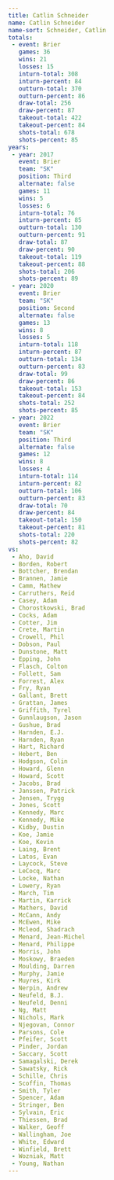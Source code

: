 ```yaml
---
title: Catlin Schneider
name: Catlin Schneider
name-sort: Schneider, Catlin
totals:
 - event: Brier
   games: 36
   wins: 21
   losses: 15
   inturn-total: 308
   inturn-percent: 84
   outturn-total: 370
   outturn-percent: 86
   draw-total: 256
   draw-percent: 87
   takeout-total: 422
   takeout-percent: 84
   shots-total: 678
   shots-percent: 85
years:
 - year: 2017
   event: Brier
   team: "SK"
   position: Third
   alternate: false
   games: 11
   wins: 5
   losses: 6
   inturn-total: 76
   inturn-percent: 85
   outturn-total: 130
   outturn-percent: 91
   draw-total: 87
   draw-percent: 90
   takeout-total: 119
   takeout-percent: 88
   shots-total: 206
   shots-percent: 89
 - year: 2020
   event: Brier
   team: "SK"
   position: Second
   alternate: false
   games: 13
   wins: 8
   losses: 5
   inturn-total: 118
   inturn-percent: 87
   outturn-total: 134
   outturn-percent: 83
   draw-total: 99
   draw-percent: 86
   takeout-total: 153
   takeout-percent: 84
   shots-total: 252
   shots-percent: 85
 - year: 2022
   event: Brier
   team: "SK"
   position: Third
   alternate: false
   games: 12
   wins: 8
   losses: 4
   inturn-total: 114
   inturn-percent: 82
   outturn-total: 106
   outturn-percent: 83
   draw-total: 70
   draw-percent: 84
   takeout-total: 150
   takeout-percent: 81
   shots-total: 220
   shots-percent: 82
vs:
 - Aho, David
 - Borden, Robert
 - Bottcher, Brendan
 - Brannen, Jamie
 - Camm, Mathew
 - Carruthers, Reid
 - Casey, Adam
 - Chorostkowski, Brad
 - Cocks, Adam
 - Cotter, Jim
 - Crete, Martin
 - Crowell, Phil
 - Dobson, Paul
 - Dunstone, Matt
 - Epping, John
 - Flasch, Colton
 - Follett, Sam
 - Forrest, Alex
 - Fry, Ryan
 - Gallant, Brett
 - Grattan, James
 - Griffith, Tyrel
 - Gunnlaugson, Jason
 - Gushue, Brad
 - Harnden, E.J.
 - Harnden, Ryan
 - Hart, Richard
 - Hebert, Ben
 - Hodgson, Colin
 - Howard, Glenn
 - Howard, Scott
 - Jacobs, Brad
 - Janssen, Patrick
 - Jensen, Trygg
 - Jones, Scott
 - Kennedy, Marc
 - Kennedy, Mike
 - Kidby, Dustin
 - Koe, Jamie
 - Koe, Kevin
 - Laing, Brent
 - Latos, Evan
 - Laycock, Steve
 - LeCocq, Marc
 - Locke, Nathan
 - Lowery, Ryan
 - March, Tim
 - Martin, Karrick
 - Mathers, David
 - McCann, Andy
 - McEwen, Mike
 - Mcleod, Shadrach
 - Menard, Jean-Michel
 - Menard, Philippe
 - Morris, John
 - Moskowy, Braeden
 - Moulding, Darren
 - Murphy, Jamie
 - Muyres, Kirk
 - Nerpin, Andrew
 - Neufeld, B.J.
 - Neufeld, Denni
 - Ng, Matt
 - Nichols, Mark
 - Njegovan, Connor
 - Parsons, Cole
 - Pfeifer, Scott
 - Pinder, Jordan
 - Saccary, Scott
 - Samagalski, Derek
 - Sawatsky, Rick
 - Schille, Chris
 - Scoffin, Thomas
 - Smith, Tyler
 - Spencer, Adam
 - Stringer, Ben
 - Sylvain, Eric
 - Thiessen, Brad
 - Walker, Geoff
 - Wallingham, Joe
 - White, Edward
 - Winfield, Brett
 - Wozniak, Matt
 - Young, Nathan
---
```

